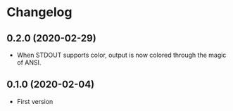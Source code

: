 Changelog
=========

0.2.0 (2020-02-29)
------------------

* When STDOUT supports color, output is now colored through the magic of ANSI.


0.1.0 (2020-02-04)
------------------

* First version
